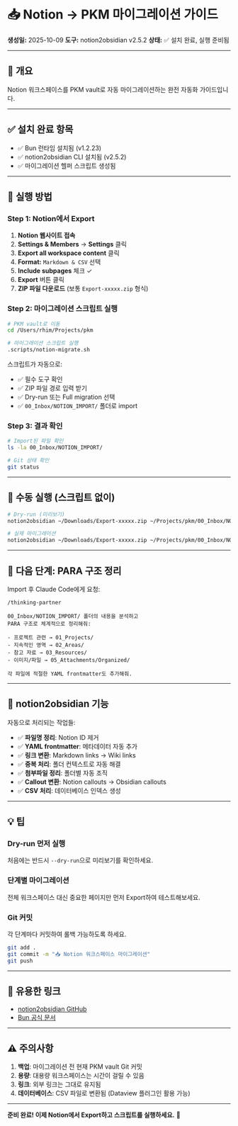 # 📥 Notion → PKM 마이그레이션 가이드

**생성일:** 2025-10-09
**도구:** notion2obsidian v2.5.2
**상태:** ✅ 설치 완료, 실행 준비됨

---

## 🎯 개요

Notion 워크스페이스를 PKM vault로 자동 마이그레이션하는 완전 자동화 가이드입니다.

---

## ✅ 설치 완료 항목

- ✅ Bun 런타임 설치됨 (v1.2.23)
- ✅ notion2obsidian CLI 설치됨 (v2.5.2)
- ✅ 마이그레이션 헬퍼 스크립트 생성됨

---

## 🚀 실행 방법

### Step 1: Notion에서 Export

1. **Notion 웹사이트 접속**
2. **Settings & Members** → **Settings** 클릭
3. **Export all workspace content** 클릭
4. **Format:** `Markdown & CSV` 선택
5. **Include subpages** 체크 ✓
6. **Export** 버튼 클릭
7. **ZIP 파일 다운로드** (보통 `Export-xxxxx.zip` 형식)

### Step 2: 마이그레이션 스크립트 실행

```bash
# PKM vault로 이동
cd /Users/rhim/Projects/pkm

# 마이그레이션 스크립트 실행
.scripts/notion-migrate.sh
```

스크립트가 자동으로:
- ✅ 필수 도구 확인
- ✅ ZIP 파일 경로 입력 받기
- ✅ Dry-run 또는 Full migration 선택
- ✅ `00_Inbox/NOTION_IMPORT/` 폴더로 import

### Step 3: 결과 확인

```bash
# Import된 파일 확인
ls -la 00_Inbox/NOTION_IMPORT/

# Git 상태 확인
git status
```

---

## 🔧 수동 실행 (스크립트 없이)

```bash
# Dry-run (미리보기)
notion2obsidian ~/Downloads/Export-xxxxx.zip ~/Projects/pkm/00_Inbox/NOTION_IMPORT --dry-run --verbose

# 실제 마이그레이션
notion2obsidian ~/Downloads/Export-xxxxx.zip ~/Projects/pkm/00_Inbox/NOTION_IMPORT --verbose
```

---

## 📂 다음 단계: PARA 구조 정리

Import 후 Claude Code에게 요청:

```
/thinking-partner

00_Inbox/NOTION_IMPORT/ 폴더의 내용을 분석하고
PARA 구조로 체계적으로 정리해줘:

- 프로젝트 관련 → 01_Projects/
- 지속적인 영역 → 02_Areas/
- 참고 자료 → 03_Resources/
- 이미지/파일 → 05_Attachments/Organized/

각 파일에 적절한 YAML frontmatter도 추가해줘.
```

---

## 🎁 notion2obsidian 기능

자동으로 처리되는 작업들:

- ✅ **파일명 정리**: Notion ID 제거
- ✅ **YAML frontmatter**: 메타데이터 자동 추가
- ✅ **링크 변환**: Markdown links → Wiki links
- ✅ **중복 처리**: 폴더 컨텍스트로 자동 해결
- ✅ **첨부파일 정리**: 폴더별 자동 조직
- ✅ **Callout 변환**: Notion callouts → Obsidian callouts
- ✅ **CSV 처리**: 데이터베이스 인덱스 생성

---

## 💡 팁

### Dry-run 먼저 실행
처음에는 반드시 `--dry-run`으로 미리보기를 확인하세요.

### 단계별 마이그레이션
전체 워크스페이스 대신 중요한 페이지만 먼저 Export하여 테스트해보세요.

### Git 커밋
각 단계마다 커밋하여 롤백 가능하도록 하세요.

```bash
git add .
git commit -m "📥 Notion 워크스페이스 마이그레이션"
git push
```

---

## 🔗 유용한 링크

- [notion2obsidian GitHub](https://bitbonsai.github.io/notion2obsidian/)
- [Bun 공식 문서](https://bun.sh)

---

## ⚠️ 주의사항

1. **백업**: 마이그레이션 전 현재 PKM vault Git 커밋
2. **용량**: 대용량 워크스페이스는 시간이 걸릴 수 있음
3. **링크**: 외부 링크는 그대로 유지됨
4. **데이터베이스**: CSV 파일로 변환됨 (Dataview 플러그인 활용 가능)

---

**준비 완료! 이제 Notion에서 Export하고 스크립트를 실행하세요.** 🚀
